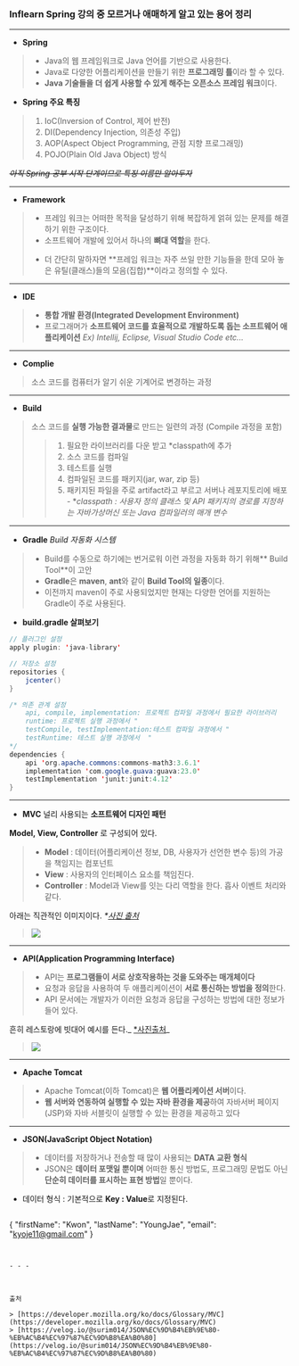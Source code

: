 ### Inflearn Spring 강의 중 모르거나 애매하게 알고 있는 용어 정리
- - - 
- **Spring**
> - Java의 웹 프레임워크로 Java 언어를 기반으로 사용한다. 
>- Java로 다양한 어플리케이션을 만들기 위한 **프로그래밍 틀**이라 할 수 있다.
> - **Java 기술들을 더 쉽게 사용할 수 있게 해주는 오픈소스 프레임 워크**이다.

+ **Spring 주요 특징**
> 1. IoC(Inversion of Control, 제어 반전)
> 2. DI(Dependency Injection, 의존성 주입)
> 3. AOP(Aspect Object Programming, 관점 지향 프로그래밍)
> 4. POJO(Plain Old Java Object) 방식

_~~아직 Spring 공부 시작 단계이므로 특징 이름만 알아두자~~_
- - - 
- **Framework**
> - 프레임 워크는 어떠한 목적을 달성하기 위해 복잡하게 얽혀 있는 문제를 해결하기 위한 구조이다.
> - 소프트웨어 개발에 있어서 하나의 **뼈대 역할**을 한다.
> * 더 간단히 말하자면 **프레임 워크는 자주 쓰일 만한 기능들을 한데 모아 놓은 유틸(클래스)들의 모음(집합)**이라고 정의할 수 있다.
- - - 
- **IDE**
> - **통합 개발 환경(Integrated Development Environment)**
>- 프로그래머가 **소프트웨어 코드를 효율적으로 개발하도록 돕는 소프트웨어 애플리케이션**
_Ex) Intellij, Eclipse, Visual Studio Code etc..._
- - - 
- **Complie**
> 소스 코드를 컴퓨터가 알기 쉬운 기계어로 변경하는 과정
- - - 
- **Build**
> 소스 코드를 **실행 가능한 결과물**로 만드는 일련의 과정 (Compile 과정을 포함)
>>1. 필요한 라이브러리를 다운 받고 *classpath에 추가
>>2. 소스 코드를 컴파일
>>3. 테스트를 실행
>>4. 컴파일된 코드를 패키지(jar, war, zip 등)
>>5. 패키지된 파일을 주로 artifact라고 부르고 서버나 레포지토리에 배포
	 - *_classpath : 사용자 정의 클래스 및 API 패키지의 경로를 지정하는 자바가상머신 또는 Java 컴파일러의 매개 변수_
- - -
- **Gradle**
	   _Build 자동화 시스템_
> - Build를 수동으로 하기에는 번거로워 이런 과정을 자동화 하기 위해** Build Tool**이 고안
> - **Gradle**은 **maven**, **ant**와 같이 **Build Tool의 일종**이다.
> - 이전까지 maven이 주로 사용되었지만 현재는 다양한 언어를 지원하는 Gradle이 주로 사용된다.
- **build.gradle 살펴보기**
```java
// 플러그인 설정
apply plugin: 'java-library'

// 저장소 설정
repositories {
    jcenter()
}

/* 의존 관계 설정
	api, compile, implementation: 프로젝트 컴파일 과정에서 필요한 라이브러리
	runtime: 프로젝트 실행 과정에서 "
	testCompile, testImplementation:테스트 컴파일 과정에서 "
	testRuntime: 테스트 실행 과정에서  "
*/
dependencies {
    api 'org.apache.commons:commons-math3:3.6.1'
    implementation 'com.google.guava:guava:23.0'
    testImplementation 'junit:junit:4.12'
}
```
- - - 
- **MVC**
널리 사용되는 **소프트웨어 디자인 패턴**

**Model, View, Controller** 로 구성되어 있다.
> - **Model** : 데이터(어플리케이션 정보, DB, 사용자가 선언한 변수 등)의 가공을 책임지는 컴포넌트
>- **View** : 사용자의 인터페이스 요소를 책임진다.
> - **Controller** : Model과 View를 잇는 다리 역할을 한다. 흡사 이벤트 처리와 같다. 

아래는 직관적인 이미지이다. _*[사진 출처](https://cocoon1787.tistory.com/733)_

> ![](https://velog.velcdn.com/images/ghlee00125/post/c8182384-19b0-4cdc-a842-69ee214ed0c8/image.png)

- - - 

- **API(Application Programming Interface)**
> - API는 **프로그램들이 서로 상호작용하는 것을 도와주는 매개체이다**
> - 요청과 응답을 사용하여 두 애플리케이션이 **서로 통신하는 방법을 정의**한다. 
>- API 문서에는 개발자가 이러한 요청과 응답을 구성하는 방법에 대한 정보가 들어 있다.

흔히 레스토랑에 빗대어 예시를 든다._ [*사진출처](https://blog.wishket.com/api%EB%9E%80-%EC%89%BD%EA%B2%8C-%EC%84%A4%EB%AA%85-%EA%B7%B8%EB%A6%B0%ED%81%B4%EB%9D%BC%EC%9D%B4%EC%96%B8%ED%8A%B8/)_
> ![](https://velog.velcdn.com/images/ghlee00125/post/08051fc1-0e28-4e04-8ff0-1fed08d6272f/image.png)

- - - 

- **Apache Tomcat**
> - Apache Tomcat(이하 Tomcat)은 **웹 어플리케이션 서버**이다.
> - **웹 서버와 연동하여 실행할 수 있는 자바 환경을 제공**하여 자바서버 페이지(JSP)와 자바 서블릿이 실행할 수 있는 환경을 제공하고 있다
- - - 
- **JSON(JavaScript Object Notation)**
> - 데이터를 저장하거나 전송할 때 많이 사용되는 **DATA 교환 형식**
> - JSON은 **데이터 포맷일 뿐이며** 어떠한 통신 방법도, 프로그래밍 문법도 아닌 **단순히 데이터를 표시하는 표현 방법**일 뿐이다.
- 데이터 형식 : 기본적으로 **Key : Value**로 지정된다.


> ```java
{
  "firstName": "Kwon",
  "lastName": "YoungJae",
  "email": "kyoje11@gmail.com"
}
```


- - - 



출처

> [https://developer.mozilla.org/ko/docs/Glossary/MVC](https://developer.mozilla.org/ko/docs/Glossary/MVC)
> [https://velog.io/@surim014/JSON%EC%9D%B4%EB%9E%80-%EB%AC%B4%EC%97%87%EC%9D%B8%EA%B0%80]
(https://velog.io/@surim014/JSON%EC%9D%B4%EB%9E%80-%EB%AC%B4%EC%97%87%EC%9D%B8%EA%B0%80)
